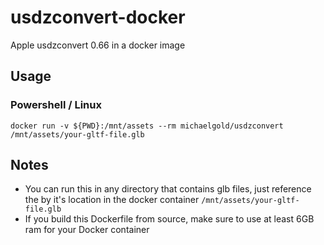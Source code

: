 # usdzconvert-docker
Apple usdzconvert 0.66 in a docker image

## Usage

### Powershell / Linux 

`docker run -v ${PWD}:/mnt/assets --rm michaelgold/usdzconvert /mnt/assets/your-gltf-file.glb`

## Notes

- You can run this in any directory that contains glb files, just reference the by it's location in the docker container `/mnt/assets/your-gltf-file.glb`
- If you build this Dockerfile from source, make sure to use at least 6GB ram for your Docker container
